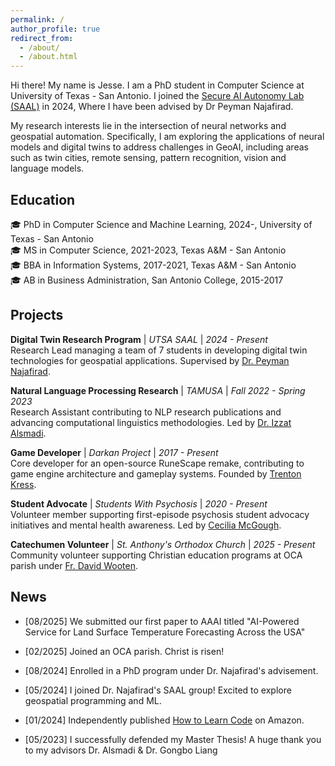 ```yaml
---
permalink: /
author_profile: true
redirect_from: 
  - /about/
  - /about.html
---
```

Hi there! My name is Jesse. I am a PhD student in Computer Science at University of Texas - San Antonio. I joined the [Secure AI Autonomy Lab (SAAL)](https://secureaiautonomylab.github.io/) in 2024, Where I have been advised by Dr Peyman Najafirad.

My research interests lie in the intersection of neural networks and geospatial automation. Specifically, I am exploring the applications of neural models and digital twins to address challenges in GeoAI, including areas such as twin cities, remote sensing, pattern recognition, vision and language models.

Education
------
:mortar_board: PhD in Computer Science and Machine Learning, 2024-, University of Texas - San Antonio \
:mortar_board: MS in Computer Science, 2021-2023, Texas A&M - San Antonio \
:mortar_board: BBA in Information Systems, 2017-2021, Texas A&M - San Antonio \
:mortar_board: AB in Business Administration, San Antonio College, 2015-2017 

Projects
------

**Digital Twin Research Program** | *UTSA SAAL* | *2024 - Present*  
Research Lead managing a team of 7 students in developing digital twin technologies for geospatial applications. Supervised by [Dr. Peyman Najafirad](https://scholar.google.com/citations?user=uoCn8c8AAAAJ&hl=en).

**Natural Language Processing Research** | *TAMUSA* | *Fall 2022 - Spring 2023*  
Research Assistant contributing to NLP research publications and advancing computational linguistics methodologies. Led by [Dr. Izzat Alsmadi](https://scholar.google.com/citations?user=VuFUT2IAAAAJ&hl=en).

**Game Developer** | *Darkan Project* | *2017 - Present*  
Core developer for an open-source RuneScape remake, contributing to game engine architecture and gameplay systems. Founded by [Trenton Kress](https://trentonkress.com/).

**Student Advocate** | *Students With Psychosis* | *2020 - Present*  
Volunteer member supporting first-episode psychosis student advocacy initiatives and mental health awareness. Led by [Cecilia McGough](https://www.linkedin.com/in/cecilia-mcgough/).

**Catechumen Volunteer** | *St. Anthony's Orthodox Church* | *2025 - Present*  
Community volunteer supporting Christian education programs at OCA parish under [Fr. David Wooten](https://www.oca.org/clergy/David-Wooten/).

News
------
- [08/2025] We submitted our first paper to AAAI titled "AI-Powered Service for Land Surface Temperature Forecasting Across the USA"

- [02/2025] Joined an OCA parish. Christ is risen! 

- [08/2024] Enrolled in a PhD program under Dr. Najafirad's advisement.

- [05/2024] I joined Dr. Najafirad's SAAL group! Excited to explore geospatial programming and ML.

- [01/2024] Independently published [How to Learn Code](https://a.co/d/49pNQBI) on Amazon.

- [05/2023] I successfully defended my Master Thesis! A huge thank you to my advisors Dr. Alsmadi & Dr. Gongbo Liang
